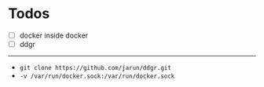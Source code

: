 # Todos

- [ ] docker inside docker
- [ ] ddgr

---

* `git clone https://github.com/jarun/ddgr.git`
* `-v /var/run/docker.sock:/var/run/docker.sock`

